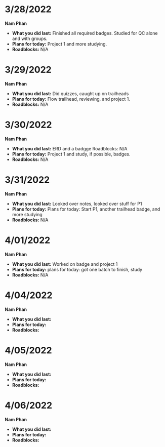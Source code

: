 # 3/28/2022
**Nam Phan**
* **What you did last:** Finished all required badges. Studied for QC alone and with groups. 
* **Plans for today:** Project 1 and more studying. 
* **Roadblocks:** N/A

# 3/29/2022
**Nam Phan**
* **What you did last:** Did quizzes, caught up on trailheads
* **Plans for today:** Flow trailhead, reviewing, and project 1.
* **Roadblocks:** N/A

# 3/30/2022
**Nam Phan**
* **What you did last:** ERD and a badgge  Roadblocks: N/A
* **Plans for today:** Project 1 and study, if possible, badges.
* **Roadblocks:** N/A

# 3/31/2022
**Nam Phan**
* **What you did last:** Looked over notes, looked over stuff for P1
* **Plans for today:** Plans for today: Start P1, another trailhead badge, and more studying
* **Roadblocks:** N/A

# 4/01/2022
**Nam Phan**
* **What you did last:** Worked on badge and project 1
* **Plans for today:** plans for today: got one batch to finish, study
* **Roadblocks:** N/A

# 4/04/2022
**Nam Phan**
* **What you did last:** 
* **Plans for today:**
* **Roadblocks:** 

# 4/05/2022
**Nam Phan**
* **What you did last:** 
* **Plans for today:**
* **Roadblocks:** 

# 4/06/2022
**Nam Phan**
* **What you did last:** 
* **Plans for today:**
* **Roadblocks:** 